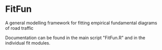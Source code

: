 # FitFun
A general modelling framework for fitting empirical fundamental diagrams of road traffic

Documentation can be found in the main script "FitFun.R" and in the individual fit modules.
